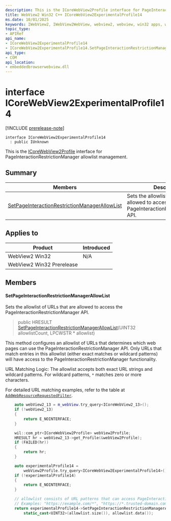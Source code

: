 ```yaml
---
description: This is the ICoreWebView2Profile interface for PageInteractionRestrictionManager allowlist management.
title: WebView2 Win32 C++ ICoreWebView2ExperimentalProfile14
ms.date: 10/01/2025
keywords: IWebView2, IWebView2WebView, webview2, webview, win32 apps, win32, edge, ICoreWebView2, ICoreWebView2Controller, browser control, edge html, ICoreWebView2ExperimentalProfile14
topic_type: 
- APIRef
api_name:
- ICoreWebView2ExperimentalProfile14
- ICoreWebView2ExperimentalProfile14.SetPageInteractionRestrictionManagerAllowList
api_type:
- COM
api_location:
- embeddedbrowserwebview.dll
---
```


# interface ICoreWebView2ExperimentalProfile14

[!INCLUDE [prerelease-note](../includes/prerelease-note.md)]

```
interface ICoreWebView2ExperimentalProfile14
  : public IUnknown
```

This is the [ICoreWebView2Profile](icorewebview2profile.md#icorewebview2profile) interface for PageInteractionRestrictionManager allowlist management.

## Summary

 Members                        | Descriptions
--------------------------------|---------------------------------------------
[SetPageInteractionRestrictionManagerAllowList](#setpageinteractionrestrictionmanagerallowlist) | Sets the allowlist of URLs that are allowed to access the PageInteractionRestrictionManager API.

## Applies to

Product                         | Introduced
--------------------------------|---------------------------------------------
WebView2 Win32            |    N/A
WebView2 Win32 Prerelease |    

## Members

#### SetPageInteractionRestrictionManagerAllowList

Sets the allowlist of URLs that are allowed to access the PageInteractionRestrictionManager API.

> public HRESULT [SetPageInteractionRestrictionManagerAllowList](#setpageinteractionrestrictionmanagerallowlist)(UINT32 allowlistCount, LPCWSTR * allowlist)

This method configures an allowlist of URLs that determines which web pages can use the PageInteractionRestrictionManager API. Only URLs that match entries in this allowlist (either exact matches or wildcard patterns) will have access to the PageInteractionRestrictionManager functionality.

URL Matching Logic: The allowlist accepts both exact URL strings and wildcard patterns. For wildcard patterns, `*` matches zero or more characters.

For detailed URL matching examples, refer to the table at [`AddWebResourceRequestedFilter`](https://learn.microsoft.com/en-us/dotnet/api/microsoft.web.webview2.core.corewebview2.addwebresourcerequestedfilter). 
```cpp
    auto webView2_13 = m_webView.try_query<ICoreWebView2_13>();
    if (!webView2_13)
    {
        return E_NOINTERFACE;
    }

    wil::com_ptr<ICoreWebView2Profile> webView2Profile;
    HRESULT hr = webView2_13->get_Profile(&webView2Profile);
    if (FAILED(hr))
    {
        return hr;
    }

    auto experimentalProfile14 =
        webView2Profile.try_query<ICoreWebView2ExperimentalProfile14>();
    if (!experimentalProfile14)
    {
        return E_NOINTERFACE;
    }

    // allowlist consists of URL patterns that can access PageInteractionRestrictionManager API
    // Examples: "https://example.com/*", "https://*.trusted-domain.com/*", "*://site.com/*"
    return experimentalProfile14->SetPageInteractionRestrictionManagerAllowList(
        static_cast<UINT32>(allowlist.size()), allowlist.data());
```

